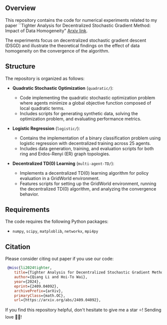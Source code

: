 ## Overview

This repository contains the code for numerical experiments related to my paper ``Tighter Analysis for Decentralized Stochastic Gradient Method: Impact of Data Homogeneity" [Arxiv link](https://arxiv.org/abs/2409.04092). 

The experiments focus on decentralized stochastic gradient descent (DSGD) and illustrate the theoretical findings on the effect of data homogeneity on the convergence of the algorithm.

## Structure

The repository is organized as follows:

- **Quadratic Stochastic Optimization** (`quadratic/`): 
  - Code implementing the quadratic stochastic optimization problem where agents minimize a global objective function composed of local quadratic terms.
  - Includes scripts for generating synthetic data, solving the optimization problem, and evaluating performance metrics.

- **Logistic Regression** (`logistic/`): 
  - Contains the implementation of a binary classification problem using logistic regression with decentralized training across 25 agents.
  - Includes data generation, training, and evaluation scripts for both ring and Erdos-Renyi (ER) graph topologies.

- **Decentralized TD(0) Learning** (`multi-agent-TD/`): 
  - Implements a decentralized TD(0) learning algorithm for policy evaluation in a GridWorld environment.
  - Features scripts for setting up the GridWorld environment, running the decentralized TD(0) algorithm, and analyzing the convergence behavior.

## Requirements

The code requires the following Python packages:
- `numpy`, `scipy`, `matploblib`, `networkx`, `mpi4py`

## Citation

Please consider citing out paper if you use our code:

```bibtex
 @misc{li2024tighter,
    title={Tighter Analysis for Decentralized Stochastic Gradient Method: Impact of Data Homogeneity}, 
    author={Qiang Li and Hoi-To Wai},
    year={2024},
    eprint={2409.04092},
    archivePrefix={arXiv},
    primaryClass={math.OC},
    url={https://arxiv.org/abs/2409.04092},
 ```

If you find this repository helpful, don't hesitate to give me a star ⭐! Sending love 💖💖!
